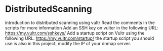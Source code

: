 # DistributedScanning
introduction to distributed scanning using vultr 
Read the comments in the scripts for more information 
Add an SSH key on vulter in the following URL:
https://my.vultr.com/sshkeys/
Add a startup script on Vultr using the following URL:
https://my.vultr.com/startup/
the startup script you should use is also in this project, modify the IP of your dnmap server.


